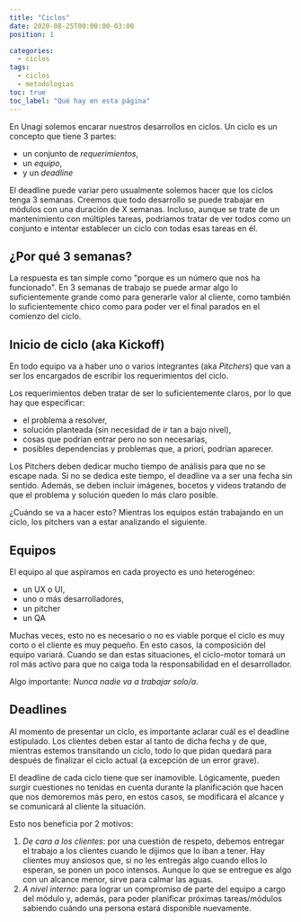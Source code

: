 ```yaml
---
title: "Ciclos"
date: 2020-08-25T00:00:00-03:00
position: 1

categories:
  - ciclos
tags:
  - ciclos
  - metodologias
toc: true
toc_label: "Qué hay en esta página"
---
```


En Unagi solemos encarar nuestros desarrollos en ciclos. Un ciclo es un concepto que tiene 3 partes:
* un conjunto de *requerimientos*,
* un *equipo*,
* y un *deadline*

El deadline puede variar pero usualmente solemos hacer que los ciclos tenga 3 semanas.
Creemos que todo desarrollo se puede trabajar en módulos con una duración de X semanas. Incluso, aunque se trate de un mantenimiento con múltiples tareas, podríamos tratar de ver todos como un conjunto e intentar establecer un ciclo con todas esas tareas en él.

## ¿Por qué 3 semanas?
La respuesta es tan simple como "porque es un número que nos ha funcionado". En 3 semanas de trabajo se puede armar algo lo suficientemente grande como para generarle valor al cliente, como también lo suficientemente chico como para poder ver el final parados en el comienzo del ciclo.

## Inicio de ciclo (aka  Kickoff)
En todo equipo va a haber uno o varios integrantes (aka *Pitchers*) que van a ser los encargados de escribir los requerimientos del ciclo.

Los requerimientos deben tratar de ser lo suficientemente claros, por lo que hay que especificar:
- el problema a resolver,
- solución planteada (sin necesidad de ir tan a bajo nivel),
- cosas que podrían entrar pero no son necesarias,
- posibles dependencias y problemas que, a priori, podrían aparecer.

Los Pitchers deben dedicar mucho tiempo de análisis para que no se escape nada. Si no se dedica este tiempo, el deadline va a ser una fecha sin sentido.
Además, se deben incluir imágenes, bocetos y videos tratando de que el problema y solución queden lo más claro posible.

¿Cuándo se va a hacer esto? Mientras los equipos están trabajando en un ciclo, los pitchers van a estar analizando el siguiente.

## Equipos
El equipo al que aspiramos en cada proyecto es uno heterogéneo:
- un UX o UI,
- uno o más desarrolladores,
- un pitcher
- un QA

Muchas veces, esto no es necesario o no es viable porque el ciclo es muy corto o el cliente es muy pequeño. En esto casos, la composición del equipo variará.
Cuando se dan estas situaciones, el ciclo-motor tomará un rol más activo para que no caiga toda la responsabilidad en el desarrollador.

Algo importante: *Nunca nadie va a trabajar solo/a*.

## Deadlines
Al momento de presentar un ciclo, es importante aclarar cuál es el deadline estipulado. Los clientes deben estar al tanto de dicha fecha y de que, mientras estemos transitando un ciclo, todo lo que pidan quedará para después de finalizar el ciclo actual (a excepción de un error grave).

El deadline de cada ciclo tiene que ser inamovible. Lógicamente, pueden surgir cuestiones no tenidas en cuenta durante la planificación que hacen que nos demoremos más pero, en estos casos, se modificará el alcance y se comunicará al cliente la situación.

Esto nos beneficia por 2 motivos:

1. _De cara a los clientes_: por una cuestión de respeto, debemos entregar el trabajo a los clientes cuando le dijimos que lo iban a tener. Hay clientes muy ansiosos que, si no les entregás algo cuando ellos lo esperan, se ponen un poco intensos. Aunque lo que se entregue es algo con un alcance menor, sirve para calmar las aguas.
2. _A nivel interno_: para lograr un compromiso de parte del equipo a cargo del módulo y, además, para poder planificar próximas tareas/módulos sabiendo cuándo una persona estará disponible nuevamente.

